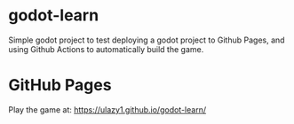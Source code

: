 # godot-learn

Simple godot project to test deploying a godot project to Github Pages,
and using Github Actions to automatically build the game.

# GitHub Pages

Play the game at: https://ulazy1.github.io/godot-learn/
